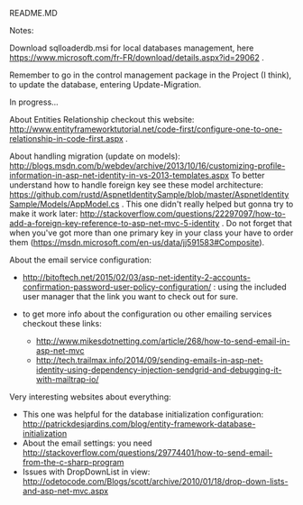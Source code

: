 README.MD

Notes:

Download sqlloaderdb.msi for local databases management, here https://www.microsoft.com/fr-FR/download/details.aspx?id=29062 .

Remember to go in the control management package in the Project (I think), to update the database, entering Update-Migration.


In progress...

About Entities Relationship checkout this website: 
http://www.entityframeworktutorial.net/code-first/configure-one-to-one-relationship-in-code-first.aspx .

About handling migration (update on models):
http://blogs.msdn.com/b/webdev/archive/2013/10/16/customizing-profile-information-in-asp-net-identity-in-vs-2013-templates.aspx
To better understand how to handle foreign key see these model architecture: 
https://github.com/rustd/AspnetIdentitySample/blob/master/AspnetIdentitySample/Models/AppModel.cs .
This one didn't really helped but gonna try to make it work later: http://stackoverflow.com/questions/22297097/how-to-add-a-foreign-key-reference-to-asp-net-mvc-5-identity .
Do not forget that when you've got more than one primary key in your class your have to order them (https://msdn.microsoft.com/en-us/data/jj591583#Composite).

About the email service configuration:

- http://bitoftech.net/2015/02/03/asp-net-identity-2-accounts-confirmation-password-user-policy-configuration/ : using the included user manager that the link you want to check out for sure.

- to get more info about the configuration ou other emailing services checkout these links: 
	- http://www.mikesdotnetting.com/article/268/how-to-send-email-in-asp-net-mvc
	- http://tech.trailmax.info/2014/09/sending-emails-in-asp-net-identity-using-dependency-injection-sendgrid-and-debugging-it-with-mailtrap-io/

Very interesting websites about everything:
- This one was helpful for the database initialization configuration: http://patrickdesjardins.com/blog/entity-framework-database-initialization
- About the email settings: you need http://stackoverflow.com/questions/29774401/how-to-send-email-from-the-c-sharp-program
- Issues with DropDownList in view: http://odetocode.com/Blogs/scott/archive/2010/01/18/drop-down-lists-and-asp-net-mvc.aspx